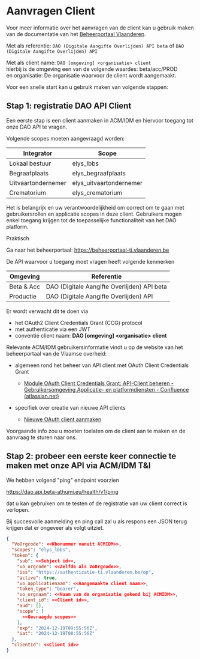 # Aanvragen Client

Voor meer informatie over het aanvragen van de client kan u gebruik maken van de documentatie van het [Beheerportaal Vlaanderen](https://vlaamseoverheid.atlassian.net/wiki/spaces/IKPubliek/pages/6282739963/Uw+OAuth-client+beheren+via+het+ACM-Beheerportaal).

Met als referentie: `DAO (Digitale Aangifte Overlijden) API beta` of `DAO (Digitale Aangifte Overlijden) API`  

Met als client name: `DAO [omgeving] <organisatie> client`  </br>
hierbij is de omgeving een van de volgende waardes: beta/acc/PROD </br> 
en organisatie: De organisatie waarvoor de client wordt aangemaakt.

Voor een snelle start kan u gebruik maken van volgende stappen:

## Stap 1: registratie DAO API Client

Een eerste stap is een client aanmaken in ACM/IDM en hiervoor toegang tot onze DAO API te vragen.

Volgende scopes moeten aangevraagd worden:


| Integrator         | Scope                  |
|--------------------|------------------------|
| Lokaal bestuur     | elys_lbbs               |
| Begraafplaats      | elys_begraafplaats      |
| Uitvaartondernemer | elys_uitvaartondernemer |
| Crematorium        | elys_crematorium        |

Het is belangrijk en uw verantwoordelijkheid om correct om te gaan met gebruikersrollen en applicatie scopes in deze client. Gebruikers mogen enkel toegang krijgen tot de toepasselijke functionaliteit van het DAO platform.

Praktisch

Ga naar het beheerportaal: https://beheerportaal-ti.vlaanderen.be

De API waarvoor u toegang moet vragen heeft volgende kenmerken

| Omgeving   | Referentie                                 |
|------------|--------------------------------------------|
| Beta & Acc | DAO (Digitale Aangifte Overlijden) API beta|
| Productie  | DAO (Digitale Aangifte Overlijden) API     |

Er wordt verwacht dit te doen via
* het  OAuth2 Client Credentials Grant (CCG) protocol
* met authenticatie via een JWT
* conventie client naam: **DAO [omgeving] \<organisatie> client**

Relevante ACM/IDM gebruikersinformatie vindt u op de website van het beheerportaal van de Vlaamse overheid:
* algemeen rond het beheer van API client met OAuth Client Credentials Grant
  * [Module OAuth Client Credentials Grant: API-Client beheren - Gebruikersomgeving Applicatie- en platformdiensten - Confluence (atlassian.net)](https://vlaamseoverheid.atlassian.net/wiki/spaces/GAEP/pages/6377410189/Module+OAuth+Client+Credentials+Grant+API-Client+beheren)

* specifiek over creatie van nieuwe API clients
  * [Nieuwe OAuth client aanmaken](https://vlaamseoverheid.atlassian.net/wiki/x/RY4ffAE)

Voorgaande info zou u moeten toelaten om de client aan te maken en de aanvraag te sturen naar ons.


## Stap 2: probeer een eerste keer connectie te maken met onze API via ACM/IDM T&I

We hebben volgend "ping" endpoint voorzien

https://dao.api.beta-athumi.eu/health/v1/ping

dat u kan gebruiken om te testen of de registratie van uw client correct is verlopen.

Bij succesvolle aanmelding en ping call zal u als respons een JSON terug krijgen dat er ongeveer als volgt uitziet.

```json
{
  "VoOrgcode": <<Kbonummer vanuit ACMIDM>>,
  "scopes": "elys_lbbs",
  "token": {
    "sub": <<Subject id>>,
    "vo_orgcode": <<Zelfde als VoOrgcode>>,
    "iss": "https://authenticatie-ti.vlaanderen.be/op",
    "active": true,
    "vo_applicatienaam": <<Aangemaakte client naam>>,
    "token_type": "bearer",
    "vo_orgnaam": <<Naam van de organisatie gekend bij ACMIDM>>,
    "client_id": <<Client id>>,
    "aud": [],
    "scope": [
      <<Gevraagde scopes>>
    ],
    "exp": "2024-12-19T09:55:56Z",
    "iat": "2024-12-19T08:55:56Z"
  },
  "clientId": <<Client id>>
}
```
